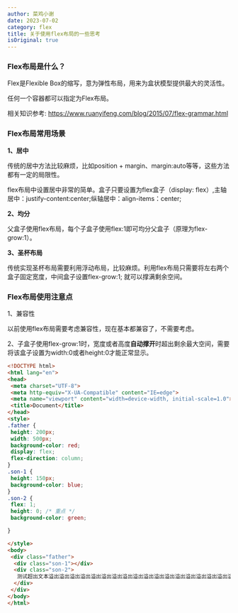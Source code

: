 ```yaml
---
author: 菜鸡小谢
date: 2023-07-02
category: flex
title: 关于使用flex布局的一些思考
isOriginal: true
---
```


### Flex布局是什么？

Flex是Flexible Box的缩写，意为弹性布局，用来为盒状模型提供最大的灵活性。

任何一个容器都可以指定为Flex布局。

相关知识参考:   https://www.ruanyifeng.com/blog/2015/07/flex-grammar.html

### Flex布局常用场景

**1、居中**

传统的居中方法比较麻烦，比如position + margin、margin:auto等等，这些方法都有一定的局限性。

flex布局中设置居中非常的简单。盒子只要设置为flex盒子（display: flex）,主轴居中：justify-content:center;纵轴居中：align-items：center;

**2、均分**

父盒子使用flex布局，每个子盒子使用flex:1即可均分父盒子（原理为flex-grow:1）。

**3、圣杯布局**

传统实现圣杯布局需要利用浮动布局，比较麻烦。利用flex布局只需要将左右两个盒子固定宽度，中间盒子设置flex-grow:1; 就可以撑满剩余空间。

### Flex布局使用注意点

1、兼容性

以前使用flex布局需要考虑兼容性，现在基本都兼容了，不需要考虑。

2、子盒子使用flex-grow:1时，宽度或者高度**自动撑开**时超出剩余最大空间，需要将该盒子设置为width:0或者height:0才能正常显示。

```html
<!DOCTYPE html>
<html lang="en">
<head>
 <meta charset="UTF-8">
 <meta http-equiv="X-UA-Compatible" content="IE=edge">
 <meta name="viewport" content="width=device-width, initial-scale=1.0">
 <title>Document</title>
</head>
<style>
.father {
 height: 200px;
 width: 500px;
 background-color: red;
 display: flex;
 flex-direction: column;
}
.son-1 {
 height: 150px;
 background-color: blue;
}
.son-2 {
 flex: 1;
 height: 0; /* 重点 */
 background-color: green;

}

</style>
<body>
 <div class="father">
  <div class="son-1"></div>
  <div class="son-2">
   测试超出文本溢出溢出溢出溢出溢出溢出溢出溢出溢出溢出溢出溢出溢出溢出溢出溢出溢出溢出溢出溢出溢出溢出溢出溢出溢出溢出溢出溢出溢出溢出溢出溢出溢出溢出溢出溢出溢出溢出溢出溢出溢出溢出溢出溢出溢出溢出溢出溢出溢出溢出溢出溢出溢出溢出溢出溢出溢出溢出溢出溢出溢出溢出溢出溢出溢出溢出溢出溢出溢出溢出溢出溢出溢出溢出溢出溢出溢出溢出溢出
  </div>
 </div>
</body>
</html>
```

